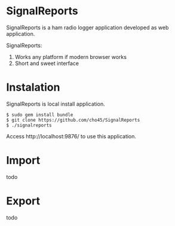 SignalReports
=============

SignalReports is a ham radio logger application developed as web application.

SignalReports:

 1. Works any platform if modern browser works
 2. Short and sweet interface

Instalation
===========

SignalReports is local install application.

```
$ sudo gem install bundle
$ git clone https://github.com/cho45/SignalReports
$ ./signalreports
```

Access http://localhost:9876/ to use this application.


Import
======

todo

Export
======

todo


